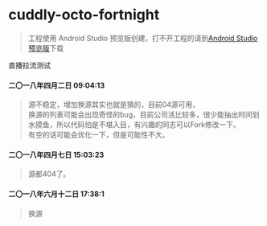# cuddly-octo-fortnight
> 工程使用 Android Studio 预览版创建，打不开工程的请到[Android Studio 预览版](https://developer.android.google.cn/studio/preview/index.html)下载
  
直播拉流测试

#### 二〇一八年四月二日 09:04:13
> 源不稳定，增加换源其实也就是猜的，目前04源可用，<br>换源的列表可能会出现奇怪的bug，目前公司活比较多，很少能抽出时间划水摸鱼，所以代码怕是不堪入目，有兴趣的同志可以Fork修改一下。<br>有空的话可能会优化一下，但是可能性不大。

#### 二〇一八年四月七日 15:03:23
> 源都404了。


#### 二〇一八年六月十二日 17:38:1
> 换源
